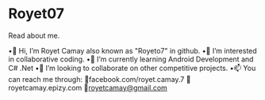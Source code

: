 # Royet07
Read about me.

 •👋 Hi, I’m Royet Camay also known as "Royeto7" in github.
 •👀 I’m interested in collaborative coding.
 •🌱 I’m currently learning Android Development and C# .Net
 •💞️ I’m looking to collaborate on other competitive projects.
 •📫 You can reach me through:
     📍facebook.com/royet.camay.7
     📍royetcamay.epizy.com
     📍royetcamay@gmail.com
<!---
camzoniac/camzoniac is a ✨ special ✨ repository because its `README.md` (this file) appears on your GitHub profile.
You can click the Preview link to take a look at your changes.
--->
